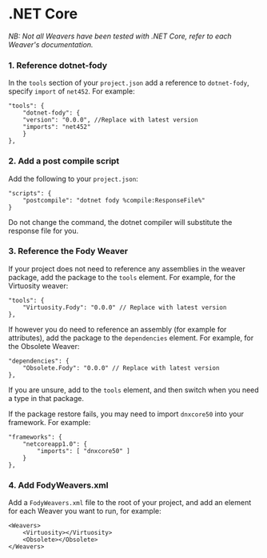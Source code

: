 # .NET Core

*NB: Not all Weavers have been tested with .NET Core, refer to each Weaver's documentation.*

### 1. Reference dotnet-fody

In the `tools` section of your `project.json` add a reference to `dotnet-fody`, specify `import` of `net452`. For example:

    "tools": {
        "dotnet-fody": {
        "version": "0.0.0", //Replace with latest version
        "imports": "net452"
        }
    },

### 2. Add a post compile script

Add the following to your `project.json`:

    "scripts": {
        "postcompile": "dotnet fody %compile:ResponseFile%"
    }

Do not change the command, the dotnet compiler will substitute the response file for you.

### 3. Reference the Fody Weaver

If your project does not need to reference any assemblies in the weaver package, add the package to the `tools` element. 
For example, for the Virtuosity weaver:

    "tools": {
        "Virtuosity.Fody": "0.0.0" // Replace with latest version
    },

If however you do need to reference an assembly (for example for attributes), add the package to the `dependencies` element.
For example, for the Obsolete Weaver:

    "dependencies": {
        "Obsolete.Fody": "0.0.0" // Replace with latest version
    },

If you are unsure, add to the `tools` element, and then switch when you need a type in that package.

If the package restore fails, you may need to import `dnxcore50` into your framework. For example:

    "frameworks": {
        "netcoreapp1.0": {
            "imports": [ "dnxcore50" ]
        }
    },

### 4. Add FodyWeavers.xml

Add a `FodyWeavers.xml` file to the root of your project, and add an element for each Weaver you want to run, for example:

    <Weavers>
        <Virtuosity></Virtuosity>
        <Obsolete></Obsolete>
    </Weavers>